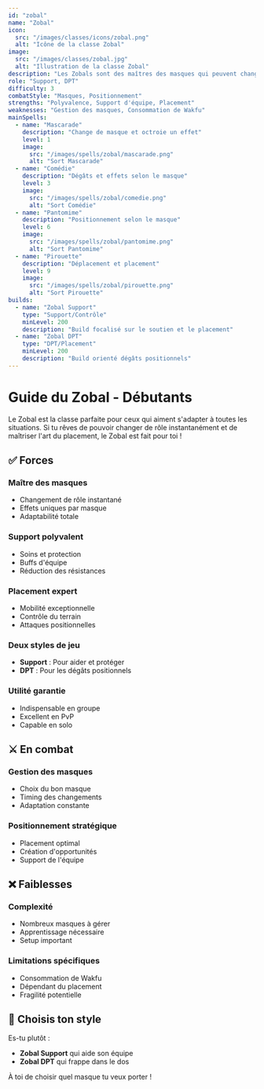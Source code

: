 ```yaml
---
id: "zobal"
name: "Zobal"
icon:
  src: "/images/classes/icons/zobal.png"
  alt: "Icône de la classe Zobal"
image:
  src: "/images/classes/zobal.jpg"
  alt: "Illustration de la classe Zobal"
description: "Les Zobals sont des maîtres des masques qui peuvent changer de rôle instantanément. Experts en positionnement, ils excellent tant en support qu'en combattant."
role: "Support, DPT"
difficulty: 3
combatStyle: "Masques, Positionnement"
strengths: "Polyvalence, Support d'équipe, Placement"
weaknesses: "Gestion des masques, Consommation de Wakfu"
mainSpells:
  - name: "Mascarade"
    description: "Change de masque et octroie un effet"
    level: 1
    image:
      src: "/images/spells/zobal/mascarade.png"
      alt: "Sort Mascarade"
  - name: "Comédie"
    description: "Dégâts et effets selon le masque"
    level: 3
    image:
      src: "/images/spells/zobal/comedie.png"
      alt: "Sort Comédie"
  - name: "Pantomime"
    description: "Positionnement selon le masque"
    level: 6
    image:
      src: "/images/spells/zobal/pantomime.png"
      alt: "Sort Pantomime"
  - name: "Pirouette"
    description: "Déplacement et placement"
    level: 9
    image:
      src: "/images/spells/zobal/pirouette.png"
      alt: "Sort Pirouette"
builds:
  - name: "Zobal Support"
    type: "Support/Contrôle"
    minLevel: 200
    description: "Build focalisé sur le soutien et le placement"
  - name: "Zobal DPT"
    type: "DPT/Placement"
    minLevel: 200
    description: "Build orienté dégâts positionnels"
---
```


# Guide du Zobal - Débutants

Le Zobal est la classe parfaite pour ceux qui aiment s'adapter à toutes les situations. Si tu rêves de pouvoir changer de rôle instantanément et de maîtriser l'art du placement, le Zobal est fait pour toi !

## ✅ Forces

### Maître des masques
- Changement de rôle instantané
- Effets uniques par masque
- Adaptabilité totale

### Support polyvalent
- Soins et protection
- Buffs d'équipe
- Réduction des résistances

### Placement expert
- Mobilité exceptionnelle
- Contrôle du terrain
- Attaques positionnelles

### Deux styles de jeu
- **Support** : Pour aider et protéger
- **DPT** : Pour les dégâts positionnels

### Utilité garantie
- Indispensable en groupe
- Excellent en PvP
- Capable en solo

## ⚔️ En combat

### Gestion des masques
- Choix du bon masque
- Timing des changements
- Adaptation constante

### Positionnement stratégique
- Placement optimal
- Création d'opportunités
- Support de l'équipe

## ❌ Faiblesses

### Complexité
- Nombreux masques à gérer
- Apprentissage nécessaire
- Setup important

### Limitations spécifiques
- Consommation de Wakfu
- Dépendant du placement
- Fragilité potentielle

## 🤔 Choisis ton style

Es-tu plutôt :
- **Zobal Support** qui aide son équipe
- **Zobal DPT** qui frappe dans le dos

À toi de choisir quel masque tu veux porter ! 